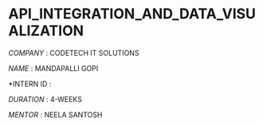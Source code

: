 # API_INTEGRATION_AND_DATA_VISUALIZATION

*COMPANY* : CODETECH IT SOLUTIONS

*NAME* : MANDAPALLI GOPI

*INTERN ID : 

*DURATION* : 4-WEEKS

*MENTOR* : NEELA SANTOSH
